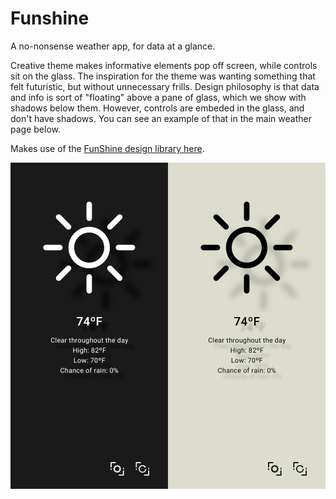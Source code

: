 # Funshine

A no-nonsense weather app, for data at a glance.

Creative theme makes informative elements pop off screen, while controls sit on the glass. The inspiration for the theme was wanting something that felt futuristic, but without unnecessary frills. Design philosophy is that data and info is sort of "floating" above a pane of glass, which we show with shadows below them. However, controls are embeded in the glass, and don't have shadows. You can see an example of that in the main weather page below. 

Makes use of the [FunShine design library here](https://github.com/danigol/FunShineDesignLibrary/).

![Screenshot of night and day modes of FunShine](exportedIcons/screenshots/dayAndNightFunShine.jpg)


